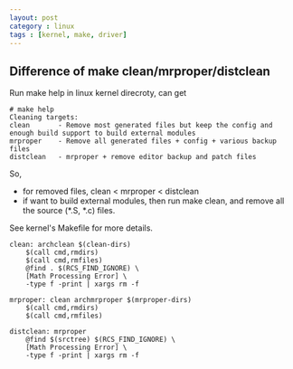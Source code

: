 ```yaml
---
layout: post
category : linux
tags : [kernel, make, driver]
---
```


## Difference of make clean/mrproper/distclean

Run make help in linux kernel direcroty, can get

	# make help
	Cleaning targets:
	clean       - Remove most generated files but keep the config and enough build support to build external modules
	mrproper    - Remove all generated files + config + various backup files
	distclean   - mrproper + remove editor backup and patch files

So,
- for removed files, clean < mrproper < distclean
- if want to build external modules, then run make clean, and remove all the source (*.S, *.c) files.

See kernel's Makefile for more details.

	clean: archclean $(clean-dirs)
		$(call cmd,rmdirs)
		$(call cmd,rmfiles)
		@find . $(RCS_FIND_IGNORE) \
		[Math Processing Error] \
		-type f -print | xargs rm -f

	mrproper: clean archmrproper $(mrproper-dirs)
		$(call cmd,rmdirs)
		$(call cmd,rmfiles)

	distclean: mrproper
		@find $(srctree) $(RCS_FIND_IGNORE) \
		[Math Processing Error] \
		-type f -print | xargs rm -f
